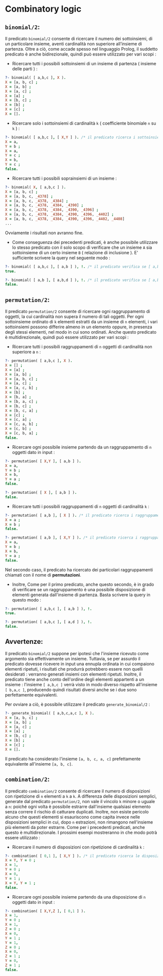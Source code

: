 # Combinatory logic

## ```binomial/2```:

Il predicato ```binomial/2``` consente di ricercare il numero dei sottoinsiemi, di un particolare insieme, aventi cardinalità non superiore all’insieme di partenza. Oltre a ciò, come accade spesso nel linguaggio Prolog, il suddetto predicato è anche bidirezionale, quindi può essere utilizzato per vari scopi :

+ Ricercare tutti i possibili sottoinsiemi di un insieme di partenza ( insieme delle parti ) :

```prolog
?- binomial( [ a,b,c ], X ).
X = [a, b, c] ;
X = [a, b] ;
X = [a, c] ;
X = [a] ;
X = [b, c] ;
X = [b] ;
X = [c] ;
X = [].
```
+ Ricercare solo i sottoinsiemi di cardinalità `k` ( coefficiente binomiale `n` su `k` ) :

```prolog
?- binomial( [ a,b,c ], [ X,Y ] ). /* il predicato ricerca i sottoinsiemi di [ a,b,c ] di cardinalità 2. */
X = a,
Y = b ;
X = a,
Y = c ;
X = b,
Y = c ;
false.
```
+ Ricercare tutti i possibili soprainsiemi di un insieme :

```prolog
?- binomial( X, [ a,b,c ] ).
X = [a, b, c] ;
X = [a, b, c, _4378] ;
X = [a, b, c, _4378, _4384] ;
X = [a, b, c, _4378, _4384, _4390] ;
X = [a, b, c, _4378, _4384, _4390, _4396] ;
X = [a, b, c, _4378, _4384, _4390, _4396, _4402] ;
X = [a, b, c, _4378, _4384, _4390, _4396, _4402, _4408] 
...
```
Ovviamente i risultati non avranno fine.
+ Come conseguenza dei precedenti predicati, è anche possibile utilizzare lo stesso predicato con il solo scopo di verificare che un insieme `A` sia sottoinsieme di un certo insieme `B` ( relazione di inclusione ). E' sufficiente scrivere la query nel seguente modo :

```prolog
?- binomial( [ a,b,c ], [ a,b ] ), !. /* il predicato verifica se [ a,b ] è incluso in [ a,b,c ] */
true.

?- binomial( [ a,b ], [ a,b,d ] ), !. /* il predicato verifica se [ a,b,d ] è incluso in [ a,b ] */
false.
```

## ```permutation/2```:

Il predicato ```permutation/2``` consente di ricercare ogni raggruppamento di oggetti, la cui cardinalità non supera il numero di tali oggetti. Per ogni sottoinsieme ordinato di ```k``` elementi estratti da un insieme di ```n``` elementi, i vari sottoinsiemi possono differire almeno in un elemento oppure, in presenza degli stessi elementi, nel modo in cui sono ordinati. Anche questo predicato è multidirezionale, quindi può essere utilizzato per vari scopi :

+ Ricercare tutti i possibili raggruppamenti di ```n``` oggetti di cardinalità non superiore a ```n``` :

```prolog
?- permutation( [ a,b,c ], X ).
X = [] ;
X = [a] ;
X = [a, b] ;
X = [a, b, c] ;
X = [a, c] ;
X = [a, c, b] ;
X = [b] ;
X = [b, a] ;
X = [b, a, c] ;
X = [b, c] ;
X = [b, c, a] ;
X = [c] ;
X = [c, a] ;
X = [c, a, b] ;
X = [c, b] ;
X = [c, b, a] ;
false.
```
+ Ricercare ogni possibile insieme partendo da un raggruppamento di `n` oggetti dato in input :

```prolog
?- permutation( [ X,Y ], [ a,b ] ).
X = a,
Y = b ;
X = b,
Y = a ;
false.

?- permutation( [ X ], [ a,b ] ).
false.
```

+ Ricercare tutti i possibili raggruppamenti di ```n``` oggetti di cardinalità ```k``` :

```prolog
?- permutation( [ a,b ], [ X ] ). /* il predicato ricerca i raggruppamenti di cardinalità 1. */
X = a ;
X = b ;
false.

?- permutation( [ a,b ], [ X,Y ] ). /* il predicato ricerca i raggruppamenti di cardinalità 2. */
X = a,
Y = b ;
X = b,
Y = a ;
false.
```

Nel secondo caso, il predicato ha ricercato dei particolari raggruppamenti chiamati con il nome di **permutazioni**. 
+ Inoltre, Come per il primo predicato, anche questo secondo, è in grado di verificare se un raggruppamento è una possibile disposizione di elementi generata dall'insieme di partenza. Basta scrivere la query in questo modo :

```prolog
?- permutation( [ a,b,c ], [ a,b ] ), !.
true.

?- permutation( [ a,b,c ], [ a,d ] ), !.
false.
```
## Avvertenze:


Il predicato ```binomial/2``` suppone per ipotesi che l'insieme ricevuto come argomento sia effettivamente un insieme. Tuttavia, se per assurdo il predicato dovesse ricevere in input una ennupla ordinata in cui compaiono elementi ripetuti, i risultati che produrrà potrebbero essere non quelli desiderati : verranno generati insiemi con elementi ripetuti. Inoltre, il predicato tiene anche conto dell'ordine degli elementi appartenti a un insieme : l'insieme `[ a,b,c ]` verrà visto in modo diverso rispetto all'insieme `[ b,a,c ]`, producendo quindi risultati diversi anche se i due sono perfettamente equivalenti.

Per ovviare a ciò, è possibile utilizzare il predicato ```generate_binomial/2``` :

```prolog
?- generate_binomial( [ a,b,c,a,c ], X ).
X = [a, b, c] ;
X = [a, b] ;
X = [a, c] ;
X = [a] ;
X = [b, c] ;
X = [b] ;
X = [c] ;
X = [].
```

Il predicato ha considerato l'insieme `[a, b, c, a, c]` prefettamente equivalente all'insieme `[a, b, c]`.

## ```combination/2```:

Il predicato `combination/2` consente di ricercare il numero di disposizioni con ripetizione di `n` elementi a `k` a `k`. A differenza delle disposizioni semplici, generate dal predicato `permutation/2`, non vale il vincolo `k` minore o uguale a `n`: poiché ogni volta è possibile estrarre dall'insieme qualsiasi elemento senza correre il rischio di catturare duplicati. Inoltre, non esiste pericolo alcuno che questi elementi si esauriscono come capita invece nelle disposizioni semplici in cui, dopo `n` estrazioni, non rimangono nell'insieme più elementi da poter estrarre.
Come per i precedenti predicati, anche questo è multidirezionale. I prossimi esempi mostreranno in che modo potrà essere utilizzato :

+ Ricercare il numero di disposizioni con ripetizione di cardinalità `k` :

```prolog
?- combination( [ 0,1 ], [ X,Y ] ). /* il predicato ricerca le disposizoni di cardinalità 2. */
X = Y, Y = 0 ;
X = 1,
Y = 0 ;
X = 0,
Y = 1 ;
X = Y, Y = 1 ;
false.
```

+ Ricercare ogni possibile insieme partendo da una disposizione di `n` oggetti dato in input :

```prolog
?- combination( [ X,Y,Z ], [ 0,1 ] ).
X = 1,
Y = 0 ;
X = 1,
Z = 0 ;
X = 0,
Y = 1 ;
Y = 1,
Z = 0 ;
X = 0,
Z = 1 ;
Y = 0,
Z = 1 ;
false.
```

